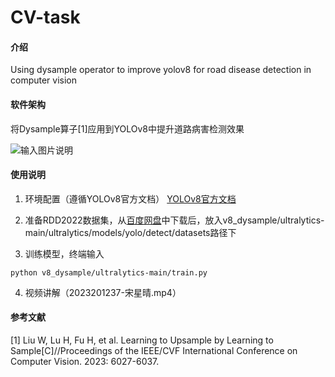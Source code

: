 # CV-task

#### 介绍
Using dysample operator to improve yolov8 for road disease detection in computer vision

#### 软件架构
将Dysample算子[1]应用到YOLOv8中提升道路病害检测效果

![输入图片说明](v8_dysample/image.png)

#### 使用说明

1.  环境配置（遵循YOLOv8官方文档）
[YOLOv8官方文档](https://docs.ultralytics.com/)

2.  准备RDD2022数据集，从[百度网盘](https://pan.baidu.com/s/1HfNSejaVJ9ZdXTGO2NrSDg?pwd=1q5z)中下载后，放入v8_dysample/ultralytics-main/ultralytics/models/yolo/detect/datasets路径下


3.  训练模型，终端输入

```
python v8_dysample/ultralytics-main/train.py
```


4.  视频讲解（2023201237-宋星晴.mp4）


#### 参考文献
[1] Liu W, Lu H, Fu H, et al. Learning to Upsample by Learning to Sample[C]//Proceedings of the IEEE/CVF International Conference on Computer Vision. 2023: 6027-6037. 
